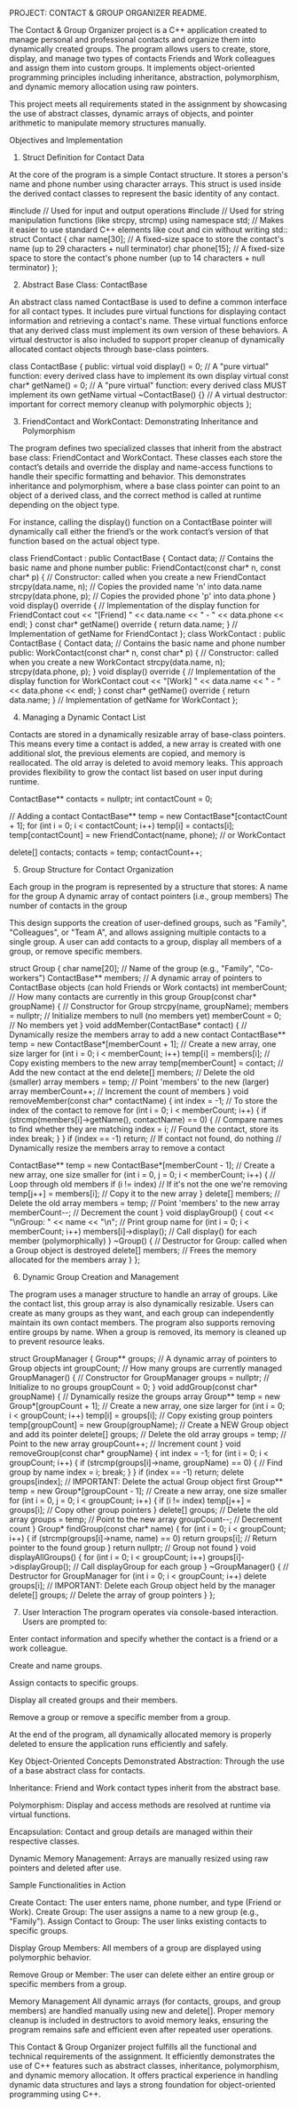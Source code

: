PROJECT: CONTACT & GROUP ORGANIZER README.


The Contact & Group Organizer project is a C++ application created to manage personal and professional contacts and organize them into dynamically created groups. The program allows users to create, store, display, and manage two types of contacts Friends and Work colleagues and assign them into custom groups. It implements object-oriented programming principles including inheritance, abstraction, polymorphism, and dynamic memory allocation using raw pointers.

This project meets all requirements stated in the assignment by showcasing the use of abstract classes, dynamic arrays of objects, and pointer arithmetic to manipulate memory structures manually.

Objectives and Implementation

1. Struct Definition for Contact Data

At the core of the program is a simple Contact structure. It stores a person's name and phone number using character arrays. This struct is used inside the derived contact classes to represent the basic identity of any contact.

#include <iostream> // Used for input and output operations 
#include <cstring> // Used for string manipulation functions (like strcpy,
strcmp)
using namespace std; // Makes it easier to use standard C++ elements like cout and cin without writing std::
struct Contact {
 char name[30]; // A fixed-size space to store the contact's name (up to 29 characters + null terminator)
 char phone[15]; // A fixed-size space to store the contact's phone number (up to 14 characters + null terminator)
};

2. Abstract Base Class: ContactBase
   
An abstract class named ContactBase is used to define a common interface for all contact types. It includes pure virtual functions for displaying contact information and retrieving a contact's name. These virtual functions enforce that any derived class must implement its own version of these behaviors. A virtual destructor is also included to support proper cleanup of dynamically allocated contact objects through base-class pointers. 

class ContactBase {
public:
 virtual void display() = 0; // A "pure virtual" function: every derived class have to implement its own display
 virtual const char* getName() = 0; // A "pure virtual" function: every derived class MUST implement its own getName
 virtual ~ContactBase() {} // A virtual destructor: important for correct memory cleanup with polymorphic objects
};


3. FriendContact and WorkContact: Demonstrating Inheritance and Polymorphism
   
The program defines two specialized classes that inherit from the abstract base class: FriendContact and WorkContact. These classes each store the contact’s details and override the display and name-access functions to handle their specific formatting and behavior. This demonstrates inheritance and polymorphism, where a base class pointer can point to an object of a derived class, and the correct method is called at runtime depending on the object type.

For instance, calling the display() function on a ContactBase pointer will dynamically call either the friend’s or the work contact’s version of that function based on the actual object type.

class FriendContact : public ContactBase {
 Contact data; // Contains the basic name and phone number
public:
 FriendContact(const char* n, const char* p) { // Constructor: called when you create a new FriendContact
 strcpy(data.name, n); // Copies the provided name 'n' into data.name
 strcpy(data.phone, p); // Copies the provided phone 'p' into data.phone
 }
 void display() override { // Implementation of the display function for FriendContact
 cout << "[Friend] " << data.name << " - " << data.phone << endl;
 }
 const char* getName() override { return data.name; } // Implementation of getName for FriendContact
};
class WorkContact : public ContactBase {
 Contact data; // Contains the basic name and phone number
public:
 WorkContact(const char* n, const char* p) { // Constructor: called when you create a new WorkContact
 strcpy(data.name, n);
 strcpy(data.phone, p);
 }
 void display() override { // Implementation of the display function for WorkContact
 cout << "[Work] " << data.name << " - " << data.phone << endl;
 }
 const char* getName() override { return data.name; } // Implementation of getName for WorkContact
};

4. Managing a Dynamic Contact List
   
Contacts are stored in a dynamically resizable array of base-class pointers. This means every time a contact is added, a new array is created with one additional slot, the previous elements are copied, and memory is reallocated. The old array is deleted to avoid memory leaks. This approach provides flexibility to grow the contact list based on user input during runtime.

ContactBase** contacts = nullptr;
int contactCount = 0;

// Adding a contact
ContactBase** temp = new ContactBase*[contactCount + 1];
for (int i = 0; i < contactCount; i++)
    temp[i] = contacts[i];
temp[contactCount] = new FriendContact(name, phone); // or WorkContact

delete[] contacts;
contacts = temp;
contactCount++;

5. Group Structure for Contact Organization
   
Each group in the program is represented by a structure that stores:
A name for the group
A dynamic array of contact pointers (i.e., group members)
The number of contacts in the group

This design supports the creation of user-defined groups, such as "Family", "Colleagues", or "Team A", and allows assigning multiple contacts to a single group. A user can add contacts to a group, display all members of a group, or remove specific members.

struct Group {
 char name[20]; // Name of the group (e.g., "Family", "Co-workers")
 ContactBase** members; // A dynamic array of pointers to ContactBase objects (can hold Friends or Work contacts)
 int memberCount; // How many contacts are currently in this group
 Group(const char* groupName) { // Constructor for Group
 strcpy(name, groupName);
 members = nullptr; // Initialize members to null (no members yet)
 memberCount = 0; // No members yet
 }
 void addMember(ContactBase* contact) { // Dynamically resize the members array to add a new contact
 ContactBase** temp = new ContactBase*[memberCount + 1]; // Create a new array, one size larger
 for (int i = 0; i < memberCount; i++)
 temp[i] = members[i]; // Copy existing members to the new array
 temp[memberCount] = contact; // Add the new contact at the end
 delete[] members; // Delete the old (smaller) array
 members = temp; // Point 'members' to the new (larger) array
 memberCount++; // Increment the count of members
 }
 void removeMember(const char* contactName) {
 int index = -1; // To store the index of the contact to remove
 for (int i = 0; i < memberCount; i++) {
 if (strcmp(members[i]->getName(), contactName) == 0) { // Compare names to find whether they are matching
 index = i; // Found the contact, store its index
 break;
 }
 }
 if (index == -1) return; // If contact not found, do nothing
 // Dynamically resize the members array to remove a contact
 
 ContactBase** temp = new ContactBase*[memberCount - 1]; // Create a new array, one size smaller
 for (int i = 0, j = 0; i < memberCount; i++) { // Loop through old members
 if (i != index) // If it's not the one we're removing
 temp[j++] = members[i]; // Copy it to the new array
 }
 delete[] members; // Delete the old array
 members = temp; // Point 'members' to the new array
 memberCount--; // Decrement the count
 }
 void displayGroup() {
 cout << "\nGroup: " << name << "\n"; // Print group name
 for (int i = 0; i < memberCount; i++)
 members[i]->display(); // Call display() for each member (polymorphically)
 }
 ~Group() { // Destructor for Group: called when a Group object is destroyed
 delete[] members; // Frees the memory allocated for the members array
 }
};

6. Dynamic Group Creation and Management
   
The program uses a manager structure to handle an array of groups. Like the contact list, this group array is also dynamically resizable. Users can create as many groups as they want, and each group can independently maintain its own contact members. The program also supports removing entire groups by name. When a group is removed, its memory is cleaned up to prevent resource leaks.

struct GroupManager {
 Group** groups; // A dynamic array of pointers to Group objects
 int groupCount; // How many groups are currently managed
 GroupManager() { // Constructor for GroupManager
 groups = nullptr; // Initialize to no groups
 groupCount = 0;
 }
 void addGroup(const char* groupName) { // Dynamically resize the groups array
 Group** temp = new Group*[groupCount + 1]; // Create a new array, one size larger
 for (int i = 0; i < groupCount; i++)
 temp[i] = groups[i]; // Copy existing group pointers
 temp[groupCount] = new Group(groupName); // Create a NEW Group object and add its pointer
 delete[] groups; // Delete the old array
 groups = temp; // Point to the new array
 groupCount++; // Increment count
 }
 void removeGroup(const char* groupName) {
 int index = -1;
 for (int i = 0; i < groupCount; i++) {
 if (strcmp(groups[i]->name, groupName) == 0) { // Find group by name
 index = i;
 break;
 }
 }
 if (index == -1) return;
 delete groups[index]; // IMPORTANT: Delete the actual Group object first
 Group** temp = new Group*[groupCount - 1]; // Create a new array, one size smaller
 for (int i = 0, j = 0; i < groupCount; i++) {
 if (i != index)
 temp[j++] = groups[i]; // Copy other group pointers
 }
 delete[] groups; // Delete the old array
 groups = temp; // Point to the new array
 groupCount--; // Decrement count
 }
 Group* findGroup(const char* name) {
 for (int i = 0; i < groupCount; i++) {
 if (strcmp(groups[i]->name, name) == 0)
 return groups[i]; // Return pointer to the found group
 }
 return nullptr; // Group not found
 }
 void displayAllGroups() {
 for (int i = 0; i < groupCount; i++)
 groups[i]->displayGroup(); // Call displayGroup for each group
 }
 ~GroupManager() { // Destructor for GroupManager
 for (int i = 0; i < groupCount; i++)
 delete groups[i]; // IMPORTANT: Delete each Group object held by the manager
 delete[] groups; // Delete the array of group pointers
 }
};

7. User Interaction
The program operates via console-based interaction. Users are prompted to:

Enter contact information and specify whether the contact is a friend or a work colleague.

Create and name groups.

Assign contacts to specific groups.

Display all created groups and their members.

Remove a group or remove a specific member from a group.

At the end of the program, all dynamically allocated memory is properly deleted to ensure the application runs efficiently and safely.

Key Object-Oriented Concepts Demonstrated
Abstraction: Through the use of a base abstract class for contacts.

Inheritance: Friend and Work contact types inherit from the abstract base.

Polymorphism: Display and access methods are resolved at runtime via virtual functions.

Encapsulation: Contact and group details are managed within their respective classes.

Dynamic Memory Management: Arrays are manually resized using raw pointers and deleted after use.

Sample Functionalities in Action

Create Contact: The user enters name, phone number, and type (Friend or Work).
Create Group: The user assigns a name to a new group (e.g., "Family").
Assign Contact to Group: The user links existing contacts to specific groups.

Display Group Members: All members of a group are displayed using polymorphic behavior.

Remove Group or Member: The user can delete either an entire group or specific members from a group.

 Memory Management
All dynamic arrays (for contacts, groups, and group members) are handled manually using new and delete[]. Proper memory cleanup is included in destructors to avoid memory leaks, ensuring the program remains safe and efficient even after repeated user operations.

This Contact & Group Organizer project fulfills all the functional and technical requirements of the assignment. It efficiently demonstrates the use of C++ features such as abstract classes, inheritance, polymorphism, and dynamic memory allocation. It offers practical experience in handling dynamic data structures and lays a strong foundation for object-oriented programming using C++.












































































































































































































































































